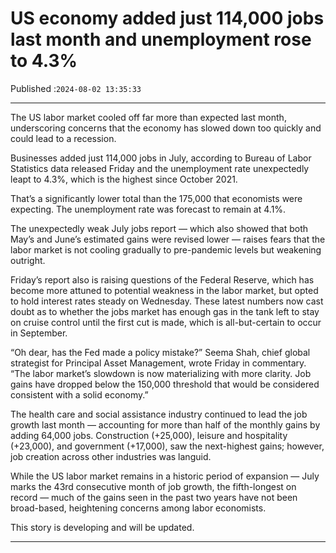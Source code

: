 # US economy added just 114,000 jobs last month and unemployment rose to 4.3%

Published :`2024-08-02 13:35:33`

---

The US labor market cooled off far more than expected last month, underscoring concerns that the economy has slowed down too quickly and could lead to a recession.

Businesses added just 114,000 jobs in July, according to Bureau of Labor Statistics data released Friday and the unemployment rate unexpectedly leapt to 4.3%, which is the highest since October 2021.

That’s a significantly lower total than the 175,000 that economists were expecting. The unemployment rate was forecast to remain at 4.1%.

The unexpectedly weak July jobs report — which also showed that both May’s and June’s estimated gains were revised lower — raises fears that the labor market is not cooling gradually to pre-pandemic levels but weakening outright.

Friday’s report also is raising questions of the Federal Reserve, which has become more attuned to potential weakness in the labor market, but opted to hold interest rates steady on Wednesday. These latest numbers now cast doubt as to whether the jobs market has enough gas in the tank left to stay on cruise control until the first cut is made, which is all-but-certain to occur in September.

“Oh dear, has the Fed made a policy mistake?” Seema Shah, chief global strategist for Principal Asset Management, wrote Friday in commentary. “The labor market’s slowdown is now materializing with more clarity. Job gains have dropped below the 150,000 threshold that would be considered consistent with a solid economy.”

The health care and social assistance industry continued to lead the job growth last month — accounting for more than half of the monthly gains by adding 64,000 jobs. Construction (+25,000), leisure and hospitality (+23,000), and government (+17,000), saw the next-highest gains; however, job creation across other industries was languid.

While the US labor market remains in a historic period of expansion — July marks the 43rd consecutive month of job growth, the fifth-longest on record — much of the gains seen in the past two years have not been broad-based, heightening concerns among labor economists.

This story is developing and will be updated.

---

